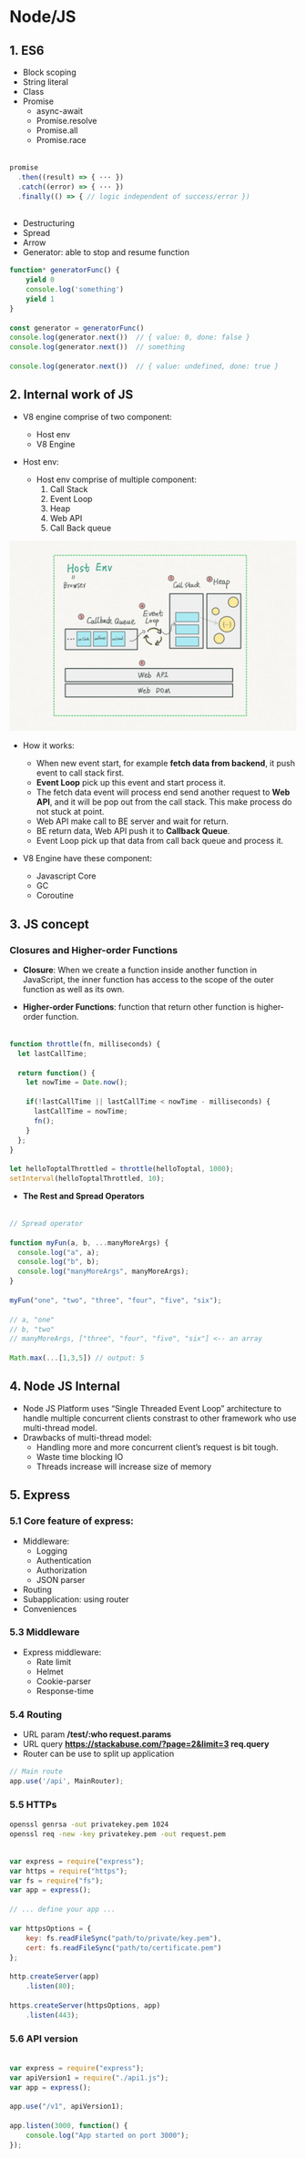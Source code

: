 # Node/JS

## 1. ES6

- Block scoping
- String literal
- Class
- Promise
	- async-await
	- Promise.resolve
	- Promise.all
	- Promise.race

```javascript

promise
  .then((result) => { ··· })
  .catch((error) => { ··· })
  .finally(() => { // logic independent of success/error })
  
``` 	

- Destructuring  
- Spread
- Arrow
- Generator: able to stop and resume function

```javascript
function* generatorFunc() {
    yield 0
    console.log('something')
    yield 1
}

const generator = generatorFunc()
console.log(generator.next())  // { value: 0, done: false }
console.log(generator.next())  // something 
                                                                        // { value: 1, done: false }
console.log(generator.next())  // { value: undefined, done: true }
```


## 2. Internal work of JS

- V8 engine comprise of two component:
	- Host env
	- V8 Engine

- Host env:
	- Host env comprise of multiple component:
		1. Call Stack
		2. Event Loop
		3. Heap
		4. Web API
		5. Call Back queue 

![](img/js_1.png)


- How it works:
	- When new event start, for example **fetch data from backend**, it push event to call stack first.
	- **Event Loop** pick up this event and start process it.
	- The fetch data event will process end send another request to **Web API**, and it will be pop out from the call stack. This make process do not stuck at point.
	- Web API make call to BE server and wait for return.
	- BE return data, Web API push it to **Callback Queue**.
	- Event Loop pick up that data from call back queue and process it.

- V8 Engine have these component:
	- Javascript Core
	- GC
	- Coroutine

 
## 3. JS concept

### Closures and Higher-order Functions

- **Closure**: When we create a function inside another function in JavaScript, the inner function has access to the scope of the outer function as well as its own.

- **Higher-order Functions**: function that return other function is higher-order function.

```javascript

function throttle(fn, milliseconds) {
  let lastCallTime;

  return function() {
    let nowTime = Date.now();

    if(!lastCallTime || lastCallTime < nowTime - milliseconds) {
      lastCallTime = nowTime;
      fn();
    }
  };
}

let helloToptalThrottled = throttle(helloToptal, 1000);
setInterval(helloToptalThrottled, 10);

```

- **The Rest and Spread Operators**

```javascript

// Spread operator

function myFun(a, b, ...manyMoreArgs) {
  console.log("a", a);
  console.log("b", b);
  console.log("manyMoreArgs", manyMoreArgs);
}

myFun("one", "two", "three", "four", "five", "six");

// a, "one"
// b, "two"
// manyMoreArgs, ["three", "four", "five", "six"] <-- an array

Math.max(...[1,3,5]) // output: 5

```

## 4. Node JS Internal

- Node JS Platform uses “Single Threaded Event Loop” architecture to handle multiple concurrent clients constrast to other framework who use multi-thread model.
- Drawbacks of multi-thread model:
	- Handling more and more concurrent client’s request is bit tough.
	- Waste time blocking IO
	- Threads increase will increase size of memory

## 5. Express 
### 5.1 Core feature of express:

- Middleware:
	- Logging
	- Authentication
	- Authorization
	- JSON parser 
- Routing
- Subapplication: using router
- Conveniences

### 5.3 Middleware

- Express middleware:
	- Rate limit
	- Helmet
	- Cookie-parser
	- Response-time

### 5.4 Routing

- URL param **/test/:who request.params**
- URL query **https://stackabuse.com/?page=2&limit=3 req.query**
- Router can be use to split up application

```typescript
// Main route
app.use('/api', MainRouter);

```

### 5.5 HTTPs

```sh
openssl genrsa -out privatekey.pem 1024
openssl req -new -key privatekey.pem -out request.pem
```

```javascript

var express = require("express");
var https = require("https");
var fs = require("fs");
var app = express();

// ... define your app ...

var httpsOptions = {
	key: fs.readFileSync("path/to/private/key.pem"),
	cert: fs.readFileSync("path/to/certificate.pem")
};

http.createServer(app)
	.listen(80);

https.createServer(httpsOptions, app)
	.listen(443);

```

### 5.6 API version

```javascript

var express = require("express");
var apiVersion1 = require("./api1.js");
var app = express();

app.use("/v1", apiVersion1);

app.listen(3000, function() {
    console.log("App started on port 3000");
});

```



